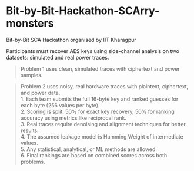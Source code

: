 # Bit-by-Bit-Hackathon-SCArry-monsters
Bit-by-Bit SCA Hackathon organised by IIT Kharagpur

Participants must recover AES keys using side-channel analysis on two datasets: simulated and real power traces.  
> Problem 1 uses clean, simulated traces with ciphertext and power samples.

> Problem 2 uses noisy, real hardware traces with plaintext, ciphertext, and power data.  
    1. Each team submits the full 16-byte key and ranked guesses for each byte (256 values per byte).  
    2. Scoring is split: 50% for exact key recovery, 50% for ranking accuracy using metrics like reciprocal rank.  
    3. Real traces require denoising and alignment techniques for better results.  
    4. The assumed leakage model is Hamming Weight of intermediate values.  
    5. Any statistical, analytical, or ML methods are allowed.  
    6. Final rankings are based on combined scores across both problems.
